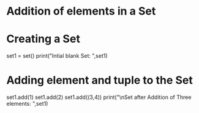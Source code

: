 # Addition of elements in a Set 

# Creating a Set 
set1 = set() 
print("Intial blank Set: ",set1) 

# Adding element and tuple to the Set 
set1.add(1) 
set1.add(2) 
set1.add((3,4)) 
print("\nSet after Addition of Three elements: ",set1) 
